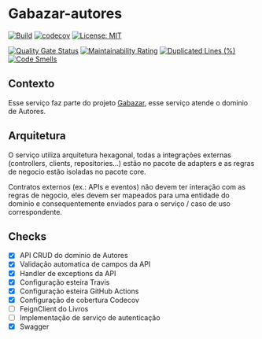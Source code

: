 # Gabazar-autores
[![Build](https://github.com/gabazar/gabazar-autores/actions/workflows/build.yml/badge.svg?branch=main)](https://github.com/gabazar/gabazar-autores/actions/workflows/build.yml)
[![codecov](https://codecov.io/gh/gabazar/gabazar-autores/branch/main/graph/badge.svg?token=JOIUBJXYJ9)](https://codecov.io/gh/gabazar/gabazar-autores)
[![License: MIT](https://img.shields.io/badge/License-MIT-yellow.svg)](https://opensource.org/licenses/MIT)

[![Quality Gate Status](https://sonarcloud.io/api/project_badges/measure?project=gabazar_gabazar-autores&metric=alert_status)](https://sonarcloud.io/summary/new_code?id=gabazar_gabazar-autores) 
[![Maintainability Rating](https://sonarcloud.io/api/project_badges/measure?project=gabazar_gabazar-autores&metric=sqale_rating)](https://sonarcloud.io/summary/new_code?id=gabazar_gabazar-autores) 
[![Duplicated Lines (%)](https://sonarcloud.io/api/project_badges/measure?project=gabazar_gabazar-autores&metric=duplicated_lines_density)](https://sonarcloud.io/summary/new_code?id=gabazar_gabazar-autores) 
[![Code Smells](https://sonarcloud.io/api/project_badges/measure?project=gabazar_gabazar-autores&metric=code_smells)](https://sonarcloud.io/summary/new_code?id=gabazar_gabazar-autores)

## Contexto
Esse serviço faz parte do projeto [Gabazar](https://github.com/gabazar/gabazar), esse serviço atende o dominio de Autores.

## Arquitetura
O serviço utiliza arquitetura hexagonal, todas a integrações externas (controllers, clients, repositories...) estão no pacote de adapters e as regras de negocio estão isoladas no pacote core. 

Contratos externos (ex.: APIs e eventos) não devem ter interação com as regras de negocio, eles devem ser mapeados para uma entidade do dominio e consequentemente enviados para o serviço / caso de uso correspondente.

## Checks

- [X] API CRUD do dominio de Autores
- [X] Validação automatica de campos da API
- [X] Handler de exceptions da API
- [X] Configuração esteira Travis
- [X] Configuração esteira GitHub Actions
- [X] Configuração de cobertura Codecov
- [ ] FeignClient do Livros
- [ ] Implementação de serviço de autenticação
- [X] Swagger
